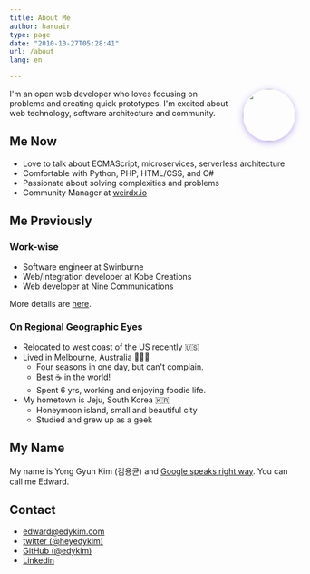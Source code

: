 ```yaml
---
title: About Me
author: haruair
type: page
date: "2010-10-27T05:28:41"
url: /about
lang: en

---
```


<img src="https://avatars3.githubusercontent.com/u/1009457?s=400&v=4" style="width: 92px; border-radius: 50%; box-shadow: 0px 3px 12px rgba(80, 37, 214, 0.37); margin-bottom: 1rem; float: right; margin-left: 1rem;">

I'm an open web developer who loves focusing on problems and creating quick prototypes. I'm excited about web technology, software architecture and community.

## Me Now

- Love to talk about ECMAScript, microservices, serverless architecture
- Comfortable with Python, PHP, HTML/CSS, and C#
- Passionate about solving complexities and problems
- Community Manager at [weirdx.io](http://weirdx.io)

## Me Previously

### Work-wise

- Software engineer at Swinburne
- Web/Integration developer at Kobe Creations
- Web developer at Nine Communications

More details are [here](https://www.linkedin.com/in/edwardykim/).

### On Regional Geographic Eyes

- Relocated to west coast of the US recently 🇺🇸
- Lived in Melbourne, Australia 🐨🇦🇺
  - Four seasons in one day, but can't complain.
  - Best ☕️ in the world!
  - Spent 6 yrs, working and enjoying foodie life.
- My hometown is Jeju, South Korea 🇰🇷
  - Honeymoon island, small and beautiful city
  - Studied and grew up as a geek

## My Name

My name is Yong Gyun Kim (김용균) and [Google speaks right way](https://translate.google.com/translate_tts?ie=UTF-8&q=%EA%B9%80%EC%9A%A9%EA%B7%A0&tl=ko&total=1&idx=0&textlen=3&tk=799460.701964&client=t&prev=input). You can call me Edward.

## Contact

- [edward@edykim.com](mailto:edward@edykim.com?subject=Hello)
- [twitter (@heyedykim)](https://twitter.com/heyedykim)
- [GitHub (@edykim)](https://github.com/edykim)
- [Linkedin](https://www.linkedin.com/in/edwardykim/)
